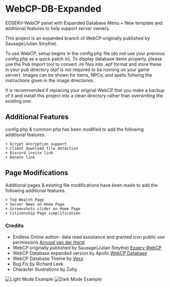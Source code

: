 # WebCP-DB-Expanded
 EOSERV-WebCP panel with Expanded Database Menu + New template and additional features to help support server owners.

 This project is an expanded branch of WebCP originally published by Sausage(Julian Smythe).
 
 To use WebCP, setup begins in the config.php file (do not use your previous config.php as a quick patch in).
 To display database items properly, please use the Pub Import tool to convert .ini files into .epf format and store these in your pub directory (epf is not required to be running on your game server).
 Images can be shown for items, NPCs, and spells follwing the instructions given in the image directories.
 
 It is recommended if replacing your original WebCP that you make a backup of it and install this project into a clean directory rather than overwriting the existing one. 

## Additional Features
 config.php & common.php has been modified to add the following additional features.
 ```
 + bcrypt encryption support
 + Client download file detection
 + Discord invite link
 + Donate link
 ```
## Page Modifications
 Additional pages & existing file modifications have been made to add the following additional features.
 ```
 + Top Wealth Page
 + Server News on Home Page
 + Screenshots slider on Home Page
 + Citizenship Page simplification
 ```
### Credits
 - Endless Online author- data read assistance and granted icon public use permissions [Arnoud van der Horst](https://endless-online.com)
 - WebCP originally published by Sausage(Julian Smythe) [Eoserv WebCP](https://github.com/eoserv/webcp)
 - WebCP Database expanded version by Apollo [WebCP Database](https://github.com/Apollo-EE/WebCP-Full-Database)
 - WebCP Database Theme by [Vexx](https://vexx.info)
 - Bug Fix by Richard Leek
 - Character Illustrations by Zolty

 ![Light Mode Example](https://vexx.info/img/1.PNG)
 ![Dark Mode Example](https://vexx.info/img/2.PNG)
